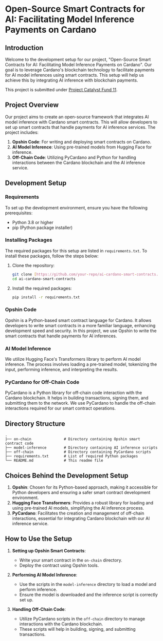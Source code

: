 # Open-Source Smart Contracts for AI: Facilitating Model Inference Payments on Cardano

## Introduction

Welcome to the development setup for our project, "Open-Source Smart Contracts for AI: Facilitating Model Inference Payments on Cardano". Our goal is to leverage Cardano's blockchain technology to facilitate payments for AI model inferences using smart contracts. This setup will help us achieve this by integrating AI inference with blockchain payments.

This project is submitted under [Project Catalyst Fund 11](https://projectcatalyst.io/funds/11/cardano-use-cases-concept/open-source-smart-contracts-for-ai-facilitating-model-inference-payments-on-cardano).

## Project Overview

Our project aims to create an open-source framework that integrates AI model inference with Cardano smart contracts. This will allow developers to set up smart contracts that handle payments for AI inference services. The project includes:

1. **Opshin Code**: For writing and deploying smart contracts on Cardano.
2. **AI Model Inference**: Using pre-trained models from Hugging Face for inference.
3. **Off-Chain Code**: Utilizing PyCardano and Python for handling interactions between the Cardano blockchain and the AI inference service.

## Development Setup

### Requirements

To set up the development environment, ensure you have the following prerequisites:

- Python 3.8 or higher
- pip (Python package installer)

### Installing Packages

The required packages for this setup are listed in `requirements.txt`. To install these packages, follow the steps below:

1. Clone the repository:

    ```bash
    git clone [https://github.com/your-repo/ai-cardano-smart-contracts.git](https://github.com/unboundedmarket/Smart-Contracts-for-AI.git)
    cd ai-cardano-smart-contracts
    ```

2. Install the required packages:

    ```bash
    pip install -r requirements.txt
    ```

### Opshin Code

Opshin is a Python-based smart contract language for Cardano. It allows developers to write smart contracts in a more familiar language, enhancing development speed and security. In this project, we use Opshin to write the smart contracts that handle payments for AI inferences.

### AI Model Inference

We utilize Hugging Face's Transformers library to perform AI model inference. The process involves loading a pre-trained model, tokenizing the input, performing inference, and interpreting the results.

### PyCardano for Off-Chain Code

PyCardano is a Python library for off-chain code interaction with the Cardano blockchain. It helps in building transactions, signing them, and submitting them to the network. We use PyCardano to handle the off-chain interactions required for our smart contract operations.

## Directory Structure

```
.
├── on-chain               # Directory containing Opshin smart contract code
├── model-inference        # Directory containing AI inference scripts
├── off-chain              # Directory containing PyCardano scripts
├── requirements.txt       # List of required Python packages
└── README.md              # This readme file
```

## Choices Behind the Development Setup

1. **Opshin**: Chosen for its Python-based approach, making it accessible for Python developers and ensuring a safer smart contract development environment.
2. **Hugging Face Transformers**: Provides a robust library for loading and using pre-trained AI models, simplifying the AI inference process.
3. **PyCardano**: Facilitates the creation and management of off-chain interactions, essential for integrating Cardano blockchain with our AI inference service.

## How to Use the Setup

1. **Setting up Opshin Smart Contracts**:
   - Write your smart contract in the `on-chain` directory.
   - Deploy the contract using Opshin tools.

2. **Performing AI Model Inference**:
   - Use the scripts in the `model-inference` directory to load a model and perform inference.
   - Ensure the model is downloaded and the inference script is correctly set up.

3. **Handling Off-Chain Code**:
   - Utilize PyCardano scripts in the `off-chain` directory to manage interactions with the Cardano blockchain.
   - These scripts will help in building, signing, and submitting transactions.
